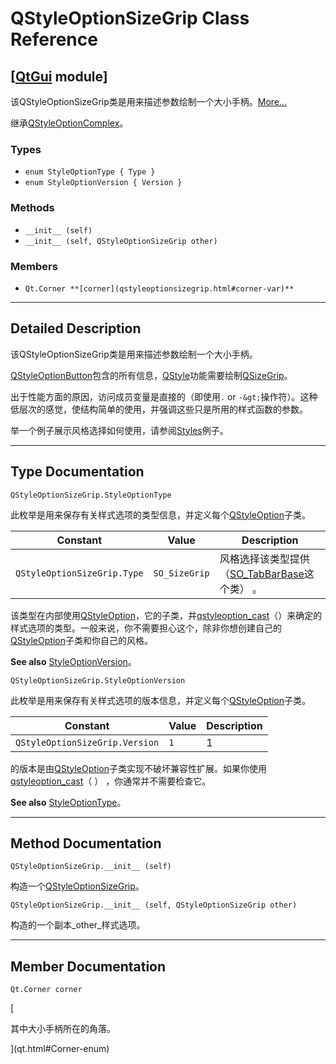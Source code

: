 # QStyleOptionSizeGrip Class Reference

## [[QtGui](index.htm) module]

该QStyleOptionSizeGrip类是用来描述参数绘制一个大小手柄。[More...](#details)

继承[QStyleOptionComplex](qstyleoptioncomplex.html)。

### Types

*   `enum StyleOptionType { Type }`
*   `enum StyleOptionVersion { Version }`

### Methods

*   `__init__ (self)`
*   `__init__ (self, QStyleOptionSizeGrip other)`

### Members

*   `Qt.Corner **[corner](qstyleoptionsizegrip.html#corner-var)**`

* * *

## Detailed Description

该QStyleOptionSizeGrip类是用来描述参数绘制一个大小手柄。

[QStyleOptionButton](qstyleoptionbutton.html)包含的所有信息，[QStyle](qstyle.html)功能需要绘制[QSizeGrip](qsizegrip.html)。

出于性能方面的原因，访问成员变量是直接的（即使用`.` or `-&gt;`操作符）。这种低层次的感觉，使结构简单的使用，并强调这些只是所用的样式函数的参数。

举一个例子展示风格选择如何使用，请参阅[Styles](index.htm)例子。

* * *

## Type Documentation

```
QStyleOptionSizeGrip.StyleOptionType
```

此枚举是用来保存有关样式选项的类型信息，并定义每个[QStyleOption](qstyleoption.html)子类。

| Constant | Value | Description |
| --- | --- | --- |
| `QStyleOptionSizeGrip.Type` | `SO_SizeGrip` | 风格选择该类型提供（[SO_TabBarBase](qstyleoption.html#OptionType-enum)这个类） 。 |

该类型在内部使用[QStyleOption](qstyleoption.html)，它的子类，并[qstyleoption_cast](qstyleoption.html#qstyleoption_cast)（）来确定的样式选项的类型。一般来说，你不需要担心这个，除非你想创建自己的[QStyleOption](qstyleoption.html)子类和你自己的风格。

**See also** [StyleOptionVersion](qstyleoptionsizegrip.html#StyleOptionVersion-enum)。

```
QStyleOptionSizeGrip.StyleOptionVersion
```

此枚举是用来保存有关样式选项的版本信息，并定义每个[QStyleOption](qstyleoption.html)子类。

| Constant | Value | Description |
| --- | --- | --- |
| `QStyleOptionSizeGrip.Version` | `1` | 1 |

的版本是由[QStyleOption](qstyleoption.html)子类实现不破坏兼容性扩展。如果你使用[qstyleoption_cast](qstyleoption.html#qstyleoption_cast)（ ） ，你通常并不需要检查它。

**See also** [StyleOptionType](qstyleoptionsizegrip.html#StyleOptionType-enum)。

* * *

## Method Documentation

```
QStyleOptionSizeGrip.__init__ (self)
```

构造一个[QStyleOptionSizeGrip](qstyleoptionsizegrip.html)。

```
QStyleOptionSizeGrip.__init__ (self, QStyleOptionSizeGrip other)
```

构造的一个副本_other_样式选项。

* * *

## Member Documentation

```
Qt.Corner corner
```

[

其中大小手柄所在的角落。

](qt.html#Corner-enum)